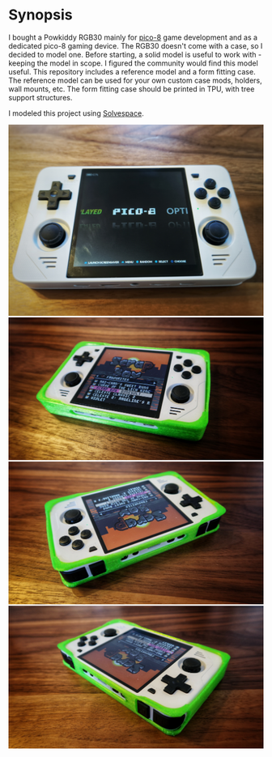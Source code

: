 # Synopsis

I bought a Powkiddy RGB30 mainly for [pico-8](https://www.lexaloffle.com/pico-8.php) game development and as a dedicated pico-8 gaming device. The RGB30 doesn't come with a case, so I decided to model one. Before starting, a solid model is useful to work with - keeping the model in scope. I figured the community would find this model useful. This repository includes a reference model and a form fitting case. The reference model can be used for your own custom case mods, holders, wall mounts, etc. The form fitting case should be printed in TPU, with tree support structures.

I modeled this project using [Solvespace](https://solvespace.com/index.pl).

![Powkiddy RGB30 Reference Model](img/powkiddy-rgb30.jpg)
![Powkiddy RGB30 TPU case 01](img/powkiddy-rgb30-case-01.jpeg)
![Powkiddy RGB30 TPU case 02](img/powkiddy-rgb30-case-02.jpeg)
![Powkiddy RGB30 TPU case 03](img/powkiddy-rgb30-case-03.jpeg)
